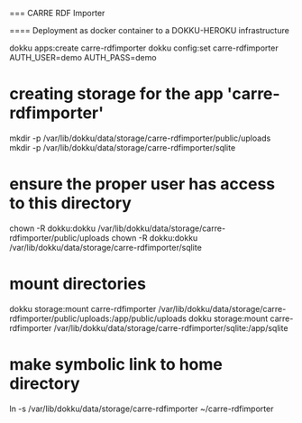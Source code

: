 === CARRE RDF Importer

==== Deployment as docker container to a DOKKU-HEROKU infrastructure

dokku apps:create carre-rdfimporter
dokku config:set carre-rdfimporter AUTH_USER=demo AUTH_PASS=demo

# creating storage for the app 'carre-rdfimporter'
mkdir -p  /var/lib/dokku/data/storage/carre-rdfimporter/public/uploads
mkdir -p  /var/lib/dokku/data/storage/carre-rdfimporter/sqlite
# ensure the proper user has access to this directory
chown -R dokku:dokku /var/lib/dokku/data/storage/carre-rdfimporter/public/uploads
chown -R dokku:dokku /var/lib/dokku/data/storage/carre-rdfimporter/sqlite
# mount directories
dokku storage:mount carre-rdfimporter /var/lib/dokku/data/storage/carre-rdfimporter/public/uploads:/app/public/uploads
dokku storage:mount carre-rdfimporter /var/lib/dokku/data/storage/carre-rdfimporter/sqlite:/app/sqlite

# make symbolic link to home directory
ln -s /var/lib/dokku/data/storage/carre-rdfimporter ~/carre-rdfimporter